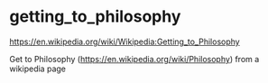 # getting_to_philosophy 

https://en.wikipedia.org/wiki/Wikipedia:Getting_to_Philosophy

Get to Philosophy (https://en.wikipedia.org/wiki/Philosophy) from a wikipedia page
